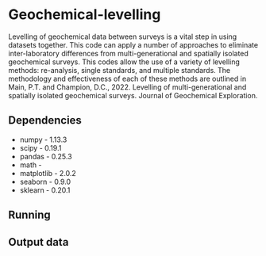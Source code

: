 # Geochemical-levelling

Levelling of geochemical data between surveys is a vital step in using datasets together. This code can apply a number of approaches to eliminate inter-laboratory differences from multi-generational and spatially isolated geochemical surveys. This codes allow the use of a variety of levelling methods: re-analysis, single standards, and multiple standards. The methodology and effectiveness of each of these methods are outlined in Main, P.T. and Champion, D.C., 2022. Levelling of multi-generational and spatially isolated geochemical surveys. Journal of Geochemical Exploration.

## Dependencies
* numpy - 1.13.3
* scipy - 0.19.1
* pandas - 0.25.3
* math - 
* matplotlib - 2.0.2
* seaborn - 0.9.0
* sklearn - 0.20.1

## Running

## Output data


